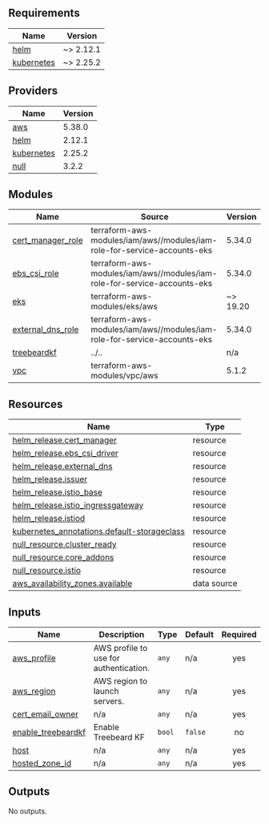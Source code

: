 ## Requirements

| Name | Version |
|------|---------|
| <a name="requirement_helm"></a> [helm](#requirement\_helm) | ~> 2.12.1 |
| <a name="requirement_kubernetes"></a> [kubernetes](#requirement\_kubernetes) | ~> 2.25.2 |

## Providers

| Name | Version |
|------|---------|
| <a name="provider_aws"></a> [aws](#provider\_aws) | 5.38.0 |
| <a name="provider_helm"></a> [helm](#provider\_helm) | 2.12.1 |
| <a name="provider_kubernetes"></a> [kubernetes](#provider\_kubernetes) | 2.25.2 |
| <a name="provider_null"></a> [null](#provider\_null) | 3.2.2 |

## Modules

| Name | Source | Version |
|------|--------|---------|
| <a name="module_cert_manager_role"></a> [cert\_manager\_role](#module\_cert\_manager\_role) | terraform-aws-modules/iam/aws//modules/iam-role-for-service-accounts-eks | 5.34.0 |
| <a name="module_ebs_csi_role"></a> [ebs\_csi\_role](#module\_ebs\_csi\_role) | terraform-aws-modules/iam/aws//modules/iam-role-for-service-accounts-eks | 5.34.0 |
| <a name="module_eks"></a> [eks](#module\_eks) | terraform-aws-modules/eks/aws | ~> 19.20 |
| <a name="module_external_dns_role"></a> [external\_dns\_role](#module\_external\_dns\_role) | terraform-aws-modules/iam/aws//modules/iam-role-for-service-accounts-eks | 5.34.0 |
| <a name="module_treebeardkf"></a> [treebeardkf](#module\_treebeardkf) | ../.. | n/a |
| <a name="module_vpc"></a> [vpc](#module\_vpc) | terraform-aws-modules/vpc/aws | 5.1.2 |

## Resources

| Name | Type |
|------|------|
| [helm_release.cert_manager](https://registry.terraform.io/providers/hashicorp/helm/latest/docs/resources/release) | resource |
| [helm_release.ebs_csi_driver](https://registry.terraform.io/providers/hashicorp/helm/latest/docs/resources/release) | resource |
| [helm_release.external_dns](https://registry.terraform.io/providers/hashicorp/helm/latest/docs/resources/release) | resource |
| [helm_release.issuer](https://registry.terraform.io/providers/hashicorp/helm/latest/docs/resources/release) | resource |
| [helm_release.istio_base](https://registry.terraform.io/providers/hashicorp/helm/latest/docs/resources/release) | resource |
| [helm_release.istio_ingressgateway](https://registry.terraform.io/providers/hashicorp/helm/latest/docs/resources/release) | resource |
| [helm_release.istiod](https://registry.terraform.io/providers/hashicorp/helm/latest/docs/resources/release) | resource |
| [kubernetes_annotations.default-storageclass](https://registry.terraform.io/providers/hashicorp/kubernetes/latest/docs/resources/annotations) | resource |
| [null_resource.cluster_ready](https://registry.terraform.io/providers/hashicorp/null/latest/docs/resources/resource) | resource |
| [null_resource.core_addons](https://registry.terraform.io/providers/hashicorp/null/latest/docs/resources/resource) | resource |
| [null_resource.istio](https://registry.terraform.io/providers/hashicorp/null/latest/docs/resources/resource) | resource |
| [aws_availability_zones.available](https://registry.terraform.io/providers/hashicorp/aws/latest/docs/data-sources/availability_zones) | data source |

## Inputs

| Name | Description | Type | Default | Required |
|------|-------------|------|---------|:--------:|
| <a name="input_aws_profile"></a> [aws\_profile](#input\_aws\_profile) | AWS profile to use for authentication. | `any` | n/a | yes |
| <a name="input_aws_region"></a> [aws\_region](#input\_aws\_region) | AWS region to launch servers. | `any` | n/a | yes |
| <a name="input_cert_email_owner"></a> [cert\_email\_owner](#input\_cert\_email\_owner) | n/a | `any` | n/a | yes |
| <a name="input_enable_treebeardkf"></a> [enable\_treebeardkf](#input\_enable\_treebeardkf) | Enable Treebeard KF | `bool` | `false` | no |
| <a name="input_host"></a> [host](#input\_host) | n/a | `any` | n/a | yes |
| <a name="input_hosted_zone_id"></a> [hosted\_zone\_id](#input\_hosted\_zone\_id) | n/a | `any` | n/a | yes |

## Outputs

No outputs.
